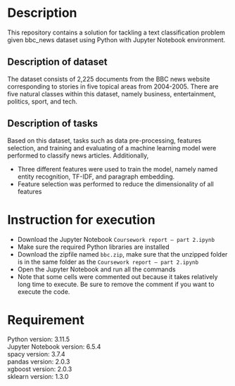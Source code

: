# Description

This repository contains a solution for tackling a text classification problem given bbc_news dataset using Python with Jupyter Notebook environment.

## Description of dataset
The dataset consists of 2,225 documents from the BBC news website corresponding to stories in five topical areas from 2004-2005.
There are five natural classes within this dataset, namely business, entertainment, politics, sport, and tech.

## Description of tasks
Based on this dataset, tasks such as data pre-processing, features selection, and training and evaluating of a machine learning model were performed to classify news articles.
Additionally,
- Three different features were used to train the model, namely named entity recognition, TF-IDF, and paragraph embedding.
- Feature selection was performed to reduce the dimensionality of all features

# Instruction for execution
- Download the Jupyter Notebook `Coursework report – part 2.ipynb`
- Make sure the required Python libraries are installed
- Download the zipfile named `bbc.zip`, make sure that the unzipped folder is in the same folder as the `Coursework report – part 2.ipynb`
- Open the Jupyter Notebook and run all the commands
- Note that some cells were commented out because it takes relatively long time to execute. Be sure to remove the comment if you want to execute the code.

# Requirement
Python version: 3.11.5 <br>
Jupyter Notebook version: 6.5.4 <br>
spacy version: 3.7.4 <br>
pandas version: 2.0.3 <br>
xgboost version: 2.0.3 <br> 
sklearn version: 1.3.0
